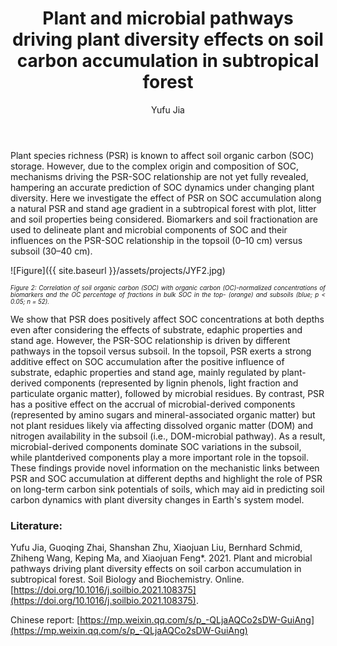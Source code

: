 ﻿---
layout: post
title:  "Plant and microbial pathways driving plant diversity effects on soil carbon accumulation in subtropical forest"
author: Yufu Jia
categories: [ Article ]
image: assets/projects/JYF0.png
tags: featured
---

Plant species richness (PSR) is known to affect soil organic carbon (SOC) storage. However, due to the complex origin and composition of SOC, mechanisms driving the PSR-SOC relationship are not yet fully revealed, hampering an accurate prediction of SOC dynamics under changing plant diversity. Here we investigate the effect of PSR on SOC accumulation along a natural PSR and stand age gradient in a subtropical forest with plot, litter and soil properties being considered. Biomarkers and soil fractionation are used to delineate plant and microbial components of SOC and their influences on the PSR-SOC relationship in the topsoil (0–10 cm) versus subsoil (30–40 cm).

![Figure]({{ site.baseurl }}/assets/projects/JYF2.jpg)
<p style='text-align: justify;' ><span style="font-style: italic; font-size:70%">Figure 2: Correlation of soil organic carbon (SOC) with organic carbon (OC)-normalized concentrations of biomarkers and the OC percentage of fractions in bulk SOC in the top- (orange) and subsoils (blue; p < 0.05; n = 52). 
</span></p>

We show that PSR does positively affect SOC concentrations at both depths even after considering the effects of substrate, edaphic properties and stand age. However, the PSR-SOC relationship is driven by different pathways in the topsoil versus subsoil. In the topsoil, PSR exerts a strong additive effect on SOC accumulation after the positive influence of substrate, edaphic properties and stand age, mainly regulated by plant-derived components (represented by lignin phenols, light fraction and particulate organic matter), followed by microbial residues. By contrast, PSR has a positive effect on the accrual of microbial-derived components (represented by amino sugars and mineral-associated organic matter) but not plant residues likely via affecting dissolved organic matter (DOM) and nitrogen availability in the subsoil (i.e., DOM-microbial pathway). As a result, microbial-derived components dominate SOC variations in the subsoil, while plantderived components play a more important role in the topsoil. These findings provide novel information on the mechanistic links between PSR and SOC accumulation at different depths and highlight the role of PSR on long-term carbon sink potentials of soils, which may aid in predicting soil carbon dynamics with plant diversity changes in Earth's system model.

### Literature:
Yufu Jia, Guoqing Zhai, Shanshan Zhu, Xiaojuan Liu, Bernhard Schmid, Zhiheng Wang, Keping Ma, and Xiaojuan Feng*. 2021. Plant and microbial pathways driving plant diversity effects on soil carbon accumulation in subtropical forest. Soil Biology and Biochemistry. Online. [https://doi.org/10.1016/j.soilbio.2021.108375](https://doi.org/10.1016/j.soilbio.2021.108375).

Chinese report: [https://mp.weixin.qq.com/s/p_-QLjaAQCo2sDW-GuiAng](https://mp.weixin.qq.com/s/p_-QLjaAQCo2sDW-GuiAng)
